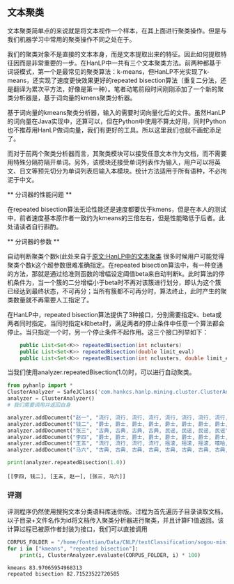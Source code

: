 
## 文本聚类

文本聚类简单点的来说就是将文本视作一个样本，在其上面进行聚类操作。但是与我们机器学习中常用的聚类操作不同之处在于。


我们的聚类对象不是直接的文本本身，而是文本提取出来的特征。因此如何提取特征因而是非常重要的一步。在HanLP中一共有三个文本聚类方法。前两种都基于词袋模式，第一个是最常见的聚类算法：k-means，但HanLP不光实现了k-means，还实现了速度更快效果更好的repeated bisection算法（重复二分法，还是翻译为累次平方法，好像是第一种）。笔者动笔前段时间刚刚添加了一个新的聚类分析器是，基于词向量的kmens聚类分析器。

基于词向量的kmeans聚类分析器，输入的需要时词向量化后的文件。虽然HanLP的词向量在Java实现中，还算可以，但在Python中使用不算太好用，同时Python也不推荐用HanLP做词向量，我们有更好的工具。所以这里我们也就不画蛇添足了。


而对于前两个聚类分析器而言，其聚类模块可以接受任意文本作为文档，而不需要用特殊分隔符隔开单词。另外，该模块还接受单词列表作为输入，用户可以将英文、日文等预先切分为单词列表后输入本模块。统计方法适用于所有语种，不必拘泥于中文。

** 分词器的性能问题 ** 

在repeated bisection算法无论性能还是速度都要优于kmens，但是在本人的测试中，前者速度基本原作者一致约为kmeans的三倍左右，但是性能略低于后者。此处请读者自行斟酌。

** 分词器的参数 ** 

自动判断聚类个数k(此处来自于[原文:HanLP中的文本聚类](https://github.com/hankcs/HanLP/wiki/%E6%96%87%E6%9C%AC%E8%81%9A%E7%B1%BB)
很多时候用户可能觉得聚类个数k这个超参数很难准确指定。在repeated bisection算法中，有一种变通的方法，那就是通过给准则函数的增幅设定阈值beta来自动判断k。此时算法的停机条件为，当一个簇的二分增幅小于beta时不再对该簇进行划分，即认为这个簇已经达到最终状态，不可再分；当所有簇都不可再分时，算法终止，此时产生的聚类数量就不再需要人工指定了。

在HanLP中，repeated bisection算法提供了3种接口，分别需要指定k、beta或两者同时指定。当同时指定k和beta时，满足两者的停止条件中任意一个算法都会停止。当只指定一个时，另一个停止条件不起作用。这三个接口列举如下：

```java
    public List<Set<K>> repeatedBisection(int nclusters)
    public List<Set<K>> repeatedBisection(double limit_eval)
    public List<Set<K>> repeatedBisection(int nclusters, double limit_eval)

```

当我们使用analyzer.repeatedBisection(1.0)时，可以进行自动聚类。


```python
from pyhanlp import * 
ClusterAnalyzer = SafeJClass('com.hankcs.hanlp.mining.cluster.ClusterAnalyzer')
analyzer = ClusterAnalyzer()
# 我们需要调用并返回自身

analyzer.addDocument("赵一", "流行, 流行, 流行, 流行, 流行, 流行, 流行, 流行, 流行, 流行, 蓝调, 蓝调, 蓝调, 蓝调, 蓝调, 蓝调, 摇滚, 摇滚, 摇滚, 摇滚");
analyzer.addDocument("钱二", "爵士, 爵士, 爵士, 爵士, 爵士, 爵士, 爵士, 爵士, 舞曲, 舞曲, 舞曲, 舞曲, 舞曲, 舞曲, 舞曲, 舞曲, 舞曲");
analyzer.addDocument("张三", "古典, 古典, 古典, 古典, 民谣, 民谣, 民谣, 民谣");
analyzer.addDocument("李四", "爵士, 爵士, 爵士, 爵士, 爵士, 爵士, 爵士, 爵士, 爵士, 金属, 金属, 舞曲, 舞曲, 舞曲, 舞曲, 舞曲, 舞曲");
analyzer.addDocument("王五", "流行, 流行, 流行, 流行, 摇滚, 摇滚, 摇滚, 嘻哈, 嘻哈, 嘻哈");
analyzer.addDocument("马六", "古典, 古典, 古典, 古典, 古典, 古典, 古典, 古典, 摇滚");

print(analyzer.repeatedBisection(1.0))
```

    [[李四, 钱二], [王五, 赵一], [张三, 马六]]


### 评测

评测程序仍然使用搜狗文本分类语料库迷你版。过程为首先遍历子目录读取文档，以子目录+文件名作为id将文档传入聚类分析器进行聚类，并且计算F1值返回。该计算过程已被原作者封装为接口，我们可以直接调用


```python
CORPUS_FOLDER = "/home/fonttian/Data/CNLP/textClassification/sogou-mini/搜狗文本分类语料库迷你版"
for i in ["kmeans", "repeated bisection"]:
    print(i, ClusterAnalyzer.evaluate(CORPUS_FOLDER, i) * 100)
```

    kmeans 83.97065954968313
    repeated bisection 82.71523522720585

